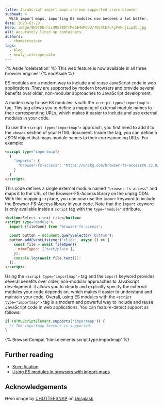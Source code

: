 ```yaml
---
title: JavaScript import maps are now supported cross-browser
subhead: >
  With import maps, importing ES modules now becomes a lot better.
date: 2023-03-28
hero: image/8WbTDNrhLsU0El80frMBGE4eMCD3/7WzXtb7u4gPnFnjLip2b.jpg
alt: Accurately lined up containers.
authors:
  - thomassteiner
tags:
  - blog
  - newly-interoperable
---
```


{% Aside 'celebration' %} This web feature is now available in all three browser engines!
{% endAside %}

ES modules are a modern way to include and reuse JavaScript code in web applications. They are
supported by modern browsers and provide several benefits over older, non-modular approaches to
JavaScript development.

A modern way to use ES modules is with the `<script type="importmap">` tag. This tag allows you to
define a mapping of external module names to their corresponding URLs, which makes it easier to
include and use external modules in your code.

To use the `<script type="importmap">` approach, you first need to add it to the `<head>` section of
your HTML document. Inside the tag, you can define a JSON object that maps module names to their
corresponding URLs. For example:

```html
<script type="importmap">
  {
    "imports": {
      "browser-fs-access": "https://unpkg.com/browser-fs-access@0.33.0/dist/index.modern.js"
    }
  }
</script>
```

This code defines a single external module named `"browser-fs-access"` and maps it to the URL of the
Browser-FS-Access library on the unpkg CDN. With this mapping in place, you can now use the `import`
keyword to include the Browser-FS-Access library in your code. Note that the `import` keyword is
only available inside a `script` tag with the `type="module"` attribute.

```html
<button>Select a text file</button>
<script type="module">
  import {fileOpen} from 'browser-fs-access';

  const button = document.querySelector('button');
  button.addEventListener('click', async () => {
    const file = await fileOpen({
      mimeTypes: ['text/plain'],
    });
    console.log(await file.text());
  });
</script>
```

Using the `<script type="importmap">` tag and the `import` keyword provides several benefits over
older, non-modular approaches to JavaScript development. It allows you to clearly and explicitly
specify the external modules your code depends on, which makes it easier to understand and maintain
your code. Overall, using ES modules with the `<script type="importmap">` tag is a modern and
powerful way to include and reuse JavaScript code in web applications. You can feature-detect
support as follows:

```js
if (HTMLScriptElement.supports('importmap')) {
  // The importmap feature is supported.
}
```

{% BrowserCompat 'html.elements.script.type.importmap' %}

## Further reading

- [Specification](https://wicg.github.io/import-maps/)
- [Using ES modules in browsers with import-maps](https://blog.logrocket.com/es-modules-in-browsers-with-import-maps/)

## Acknowledgements

Hero image by [CHUTTERSNAP](https://unsplash.com/@chuttersnap) on
[Unsplash](https://unsplash.com/photos/fN603qcEA7g).
